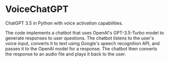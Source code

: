 # VoiceChatGPT
ChatGPT 3.5 in Python with voice activation capabilities.

The code implements a chatbot that uses OpenAI's GPT-3.5-Turbo model to generate responses to user questions. 
The chatbot listens to the user's voice input, converts it to text using Google's speech recognition API, and passes it to the OpenAI model for a response. 
The chatbot then converts the response to an audio file and plays it back to the user.
